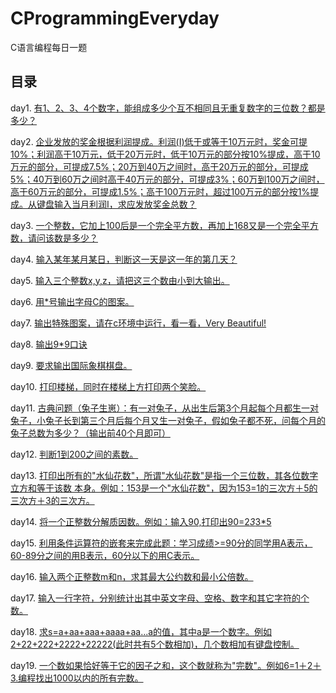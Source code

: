 # CProgrammingEveryday

 C语言编程每日一题

## 目录

day1. [有1、2、3、4个数字，能组成多少个互不相同且无重复数字的三位数？都是多少？](https://github.com/Z-P-J/CProgrammingEveryday/blob/master/src/day1)

day2. [企业发放的奖金根据利润提成。利润(I)低于或等于10万元时，奖金可提10%；利润高于10万元，低于20万元时，低于10万元的部分按10%提成，高于10万元的部分，可提成7.5%；20万到40万之间时，高于20万元的部分，可提成5%；40万到60万之间时高于40万元的部分，可提成3%；60万到100万之间时，高于60万元的部分，可提成1.5%；高于100万元时，超过100万元的部分按1%提成。从键盘输入当月利润I，求应发放奖金总数？](https://github.com/Z-P-J/CProgrammingEveryday/blob/master/src/day2)

day3. [一个整数，它加上100后是一个完全平方数，再加上168又是一个完全平方数，请问该数是多少？](https://github.com/Z-P-J/CProgrammingEveryday/blob/master/src/day3)

day4. [输入某年某月某日，判断这一天是这一年的第几天？](https://github.com/Z-P-J/CProgrammingEveryday/blob/master/src/day4)

day5. [输入三个整数x,y,z，请把这三个数由小到大输出。](https://github.com/Z-P-J/CProgrammingEveryday/blob/master/src/day5)

day6. [用*号输出字母C的图案。](https://github.com/Z-P-J/CProgrammingEveryday/blob/master/src/day6)

day7. [输出特殊图案，请在c环境中运行，看一看，Very Beautiful!](https://github.com/Z-P-J/CProgrammingEveryday/blob/master/src/day7)

day8. [输出9*9口诀](https://github.com/Z-P-J/CProgrammingEveryday/blob/master/src/day8)

day9. [要求输出国际象棋棋盘。](https://github.com/Z-P-J/CProgrammingEveryday/blob/master/src/day9)

day10. [打印楼梯，同时在楼梯上方打印两个笑脸。](https://github.com/Z-P-J/CProgrammingEveryday/blob/master/src/day10)

day11. [古典问题（兔子生崽）：有一对兔子，从出生后第3个月起每个月都生一对兔子，小兔子长到第三个月后每个月又生一对兔子，假如兔子都不死，问每个月的兔子总数为多少？（输出前40个月即可）](https://github.com/Z-P-J/CProgrammingEveryday/blob/master/src/day11)

day12. [判断1到200之间的素数。](https://github.com/Z-P-J/CProgrammingEveryday/blob/master/src/day12)

day13. [打印出所有的"水仙花数"，所谓"水仙花数"是指一个三位数，其各位数字立方和等于该数 本身。例如：153是一个"水仙花数"，因为153=1的三次方＋5的三次方＋3的三次方。](https://github.com/Z-P-J/CProgrammingEveryday/blob/master/src/day13)

day14. [将一个正整数分解质因数。例如：输入90,打印出90=2*3*3*5](https://github.com/Z-P-J/CProgrammingEveryday/blob/master/src/day14)

day15. [利用条件运算符的嵌套来完成此题：学习成绩>=90分的同学用A表示，60-89分之间的用B表示，60分以下的用C表示。](https://github.com/Z-P-J/CProgrammingEveryday/blob/master/src/day15)

day16. [输入两个正整数m和n，求其最大公约数和最小公倍数。](https://github.com/Z-P-J/CProgrammingEveryday/blob/master/src/day16)

day17. [输入一行字符，分别统计出其中英文字母、空格、数字和其它字符的个数。](https://github.com/Z-P-J/CProgrammingEveryday/blob/master/src/day17)

day18. [求s=a+aa+aaa+aaaa+aa...a的值，其中a是一个数字。例如2+22+222+2222+22222(此时共有5个数相加)，几个数相加有键盘控制。](https://github.com/Z-P-J/CProgrammingEveryday/blob/master/src/day18)

day19. [一个数如果恰好等于它的因子之和，这个数就称为"完数"。例如6=1＋2＋3.编程找出1000以内的所有完数。](https://github.com/Z-P-J/CProgrammingEveryday/blob/master/src/day19)